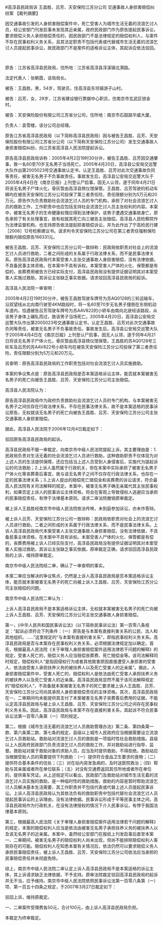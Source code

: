 #高淳县民政局诉 王昌胜、吕芳、天安保险江苏分公司 交通事故人身损害赔偿纠纷案 
【裁判摘要】

因交通事故引发的人身损害赔偿案件中，死亡受害人为城市生活无着的流浪乞讨人员，经公安部门刊发启事未发现其近亲属，政府民政部门作为原告提起民事诉讼，要求赔偿义务人承担赔偿责任的，因民政部门不是法律规定的赔偿权利人，与案件不存在民事权利义务关系，且其法定职责不包括代表或代替城市生活无着的流浪乞讨人员提起民事诉讼，故民政部门不是案件的适格诉讼主体，其起诉应依法驳回。

 

原告：江苏省高淳县民政局，住所地：江苏省高淳县淳溪镇北漪路。

法定代表人：张朝霞，该局局长。

被告：王昌胜，男，54岁，驾驶员，住高淳县东坝镇游子山村。

被告：吕芳，女，29岁，江苏省建设银行票据中心职员，住南京市玄武区锁金村。

被告：天安保险股份有限公司江苏省分公司，住所地：南京市石鼓路华威大厦。

负责人：袁雪楼，该分公司总经理。

原告江苏省高淳县民政局（以下简称高淳县民政局）因与被告王昌胜、吕芳、天安保险股份有限公司江苏省分公司（以下简称天安保险江苏分公司）发生交通事故人身损害赔偿纠纷，向江苏省高淳县人民法院提起诉讼。

原告高淳县民政局诉称：2005年4月2日19时30分许，被告王昌胜、吕芳因交通肇事，致一名60至70岁无名男子当场死亡。2005年4月20日，高淳县公安局交巡警大队作出第2005023号交通事故认定书，认定王昌胜、吕芳对此次交通事故负同等责任，被害无名男子不负事故责任。事故发生后，高淳县公安局交巡警大队于2005年4月4日在《南京日报》上刊登认尸启事，因无人认领，遂于同年4月21日将该无名男子尸体火化，骨灰暂由高淳县殡仪馆保管。王昌胜、吕芳驾驶的机动车辆均在被告天安保险江苏分公司投保了第三者责任险，责任限额分别为5万元和20万元。原告作为负责救助社会流浪乞讨人员的专门机构，承担了对社会流浪乞讨人员的救助工作，工作职责中也应包括支持社会流浪乞讨人员主张权利的内容。本案中，被害无名男子的生命健康权理应得到法律保护，该男子遭遇交通事故身亡，原告承担了有关处理事宜，故有权就其死亡向三被告主张赔偿。高淳县人民检察院作为法律监督机构，也支持原告依法提起损害赔偿诉讼，并为此作出了宁高检民行建［2006］12号检察建议书。请求判令天安保险江苏分公司在第三者责任强制保险限额内赔偿原告166331元。

被告王昌胜、吕芳、天安保险江苏分公司一致辩称：民政局依职责对社会上的流浪乞讨人员进行救助，二者之间形成的关系属于行政法律关系，而不是民事法律关系。原告高淳县民政局代本案受害人主张交通事故人身损害赔偿，没有法律依据，不具备民事主体资格，在本案中不具有诉权。本案受害人尸体的火化、保管都是有偿的，丧葬费用被告方已经实际支付，高淳县民政局没有提供证据证明其对本案受害人实施过救助，其诉讼主张缺乏事实依据。请求驳回高淳县民政局的起诉。

高淳县人民法院一审查明：

2005年4月2日19时30分许，被告王昌胜驾驶车牌号为苏AQ0128的三轮运输车，沿双望线从北向南行驶至4KM路段时，将一名60至70岁无名男子撞倒在东侧机动车道内，恰遇被告吕芳驾驶车牌号为苏AAV822的小轿车由南向北驶经该路段，从该男子身体上碾轧而过，致该男子当场死亡。2005年4月20日，高淳县公安局交巡警大队作出第2005023号交通事故认定书，认定王昌胜、吕芳对此次交通事故负同等责任，被害无名男子不负事故责任。事故发生后，高淳县公安局交巡警大队于2005年4月4日在《南京日报》上刊登认尸启事，因无人认领，遂于同年4月21日将该无名男子尸体火化，骨灰暂由高淳县殡仪馆保管。王昌胜的苏AQ0128号三轮车及吕芳的苏AAV822号小轿车均在被告天安保险江苏分公司投保了第三者责任险，责任限额分别为5万元和20万元。

另查明：原告高淳县民政局的工作职责包括对社会流浪乞讨人员实施救助。

本案的争议焦点是：原告高淳县民政局是否本案适格诉讼主体，能否就本案被害无名男子的死亡向被告王昌胜、吕芳、天安保险江苏分公司主张赔偿。

高淳县人民法院认为：

原告高淳县民政局作为政府负责救助社会流浪乞讨人员的专门机构，与本案被害无名男子之间仅存在行政法律关系，不存在民事法律关系，故不是本案适格的民事诉讼原告，无权就该无名男子的死亡向被告王昌胜、吕芳、天安保险江苏分公司主张交通事故人身损害赔偿。

据此，高淳县人民法院于2006年12月4日裁定如下：

驳回原告高淳县民政局的起诉。

高淳县民政局不服一审裁定，向南京市中级人民法院提起上诉。其主要理由是：1.民政局负责对生活无着的社会流浪乞讨人员进行救助，这种救助职责不仅体现为对上述人员的生活提供保障，还应包括当上述人员受到人身侵害后，实施代为提起诉讼的司法救助；2.上诉人虽然属于行政机关，但在本案中实际承担了被害无名男子尸体火化等丧葬善后事宜，故与该无名男子之间不仅存在行政法律关系，也存在一定的民事法律关系；3.上诉人提出的赔偿死亡赔偿金和丧葬费的诉讼请求，符合最高人民法院有关司法解释的规定。本案中，被害无名男子确无亲属代其主张民事权利，如果否定上诉人的民事诉讼主体资格，将会在客观上导致侵权人逃避应当承担的民事赔偿责任，有悖于法律基本原则。请求二审法院撤销原审裁定。

被上诉人王昌胜经南京市中级人民法院依法传唤，未到庭参加诉讼，亦未作答辩。

被上诉人吕芳、天安保险江苏分公司一致辩称：民政局依职责对社会上的流浪乞讨人员进行救助，二者之间形成的关系属于行政法律关系，而不是民事法律关系。上诉人高淳县民政局代本案受害人主张交通事故人身损害赔偿，没有法律依据，不具备民事主体资格，在本案中不具有诉权。本案受害人尸体的火化、保管都是有偿的，丧葬费用被上诉人已经实际支付，高淳县民政局没有提供证据证明其对本案受害人实施过救助，其诉讼主张缺乏事实依据。原审裁定正确，请求驳回高淳县民政局的上诉，维持原审裁定。

南京市中级人民法院经二审，确认了一审查明的事实。

本案二审应当解决的争议焦点，仍然是上诉人高淳县民政局是否本案适格诉讼主体，能否就本案被害无名男子的死亡向被上诉人王昌胜、吕芳、天安保险江苏分公司主张赔偿的问题。

南京市中级人民法院二审认为：

上诉人高淳县民政局不是本案适格诉讼主体，无权就本案被害无名男子的死亡向被上诉人王昌胜、吕芳、天安保险江苏分公司主张交通事故人身损害赔偿。

第一，《中华人民共和国民事诉讼法》（以下简称民事诉讼法）第一百零八条规定：“起诉必须符合下列条件：（一）原告是与本案有直接利害关系的公民、法人和其他组织。……”这里规定的“与本案有直接利害关系”，即指民事权利义务关系。高淳县民政局是否与本案存在民事权利义务关系，必须根据法律规定加以确定。首先，根据最高人民法院《关于审理人身损害赔偿案件适用法律若干问题的解释》的规定，受害人死亡的，赔偿义务人应当赔偿丧葬费、死亡赔偿金等。该司法解释同时规定，赔偿权利人“是指因侵权行为或者其他致害原因直接遭受人身损害的受害人、依法由受害人承担扶养义务的被扶养人以及死亡受害人的近亲属”。据此，人身损害赔偿案件中，受害人死亡的，赔偿权利人是依法由死亡受害人承担扶养义务的被扶养人以及死亡受害人的近亲属。高淳县民政局显然不属于该司法解释规定的“赔偿权利人”，不具备就本案被害无名男子的死亡要求被上诉人王昌胜、吕芳、天安保险江苏分公司向其承担人身损害赔偿责任的主体资格。其次，高淳县民政局在一、二审期间均未能提供其支付了本案被害无名男子丧葬善后费用的证据，不能认定高淳县民政局与被上诉人王昌胜、吕芳、天安保险江苏分公司之间存在民事权利义务关系。因此，高淳县民政局与本案不存在直接利害关系，其起诉不符合民事诉讼法第一百零八条第（一）项的规定。

第二，根据《城市生活无着的流浪乞讨人员救助管理办法》第二条、第四条第一款、第六条第二款、第七条的规定，县级以上城市人民政府应当根据需要设立流浪乞讨人员救助站。救助站对流浪乞讨人员的救助是一项临时性社会救助措施。县级以上人民政府民政部门负责流浪乞讨人员的救助工作，并对救助站进行指导、监督。救助站对属于救助对象的求助人员，应当及时提供救助，不得拒绝。救助站应当根据受助人员的需要提供下列救助：（一）提供符合食品卫生要求的食物；（二）提供符合基本条件的住处；（三）对在站内突发急病的，及时送医院救治；（四）帮助与其亲属或者所在单位联系；（五）对没有交通费返回其住所地或者所在单位的，提供乘车凭证。从上述规定可以看出，民政部门及救助站对城市生活无着的流浪乞讨人员实施的救助，是一种临时性的救助措施，救助的内容是暂时帮助流浪乞讨人员解决基本生活需要，其工作职责并不包括代表或代替上述人员提起民事诉讼。上诉人高淳县民政局认为其依法负有的救助职责中包括代替社会流浪乞讨人员提起民事诉讼的上诉理由，没有法律依据。民事诉讼形成于平等民事主体之间，高淳县民政局作为行政机关，在没有法律授权的情况下介入民事诉讼，有悖于我国法律基本原则。

第三，根据最高人民法院《关于审理人身损害赔偿案件适用法律若干问题的解释》的规定，本案的赔偿权利人应当是依法由被害无名男子承担扶养义务的被扶养人以及该无名男子的近亲属。本案中，虽然经公安部门在报纸上刊发启事后直至本案一、二审期间，被害无名男子的赔偿权利人尚未出现，但尚不能排除赔偿权利人客观存在的可能。赔偿权利人在知悉本案有关情况后，依法仍然可以要求赔偿义务人承担民事赔偿责任，被上诉人王昌胜、吕芳、天安保险江苏分公司依法应当承担的民事赔偿责任并未彻底免除。

综上，南京市中级人民法院二审认定上诉人高淳县民政局不是本案适格的诉讼主体，其上诉请求缺乏法律依据，不予支持。原审法院裁定驳回高淳县民政局的起诉并无不当，应予维持。南京市中级人民法院依照民事诉讼法第一百零八条第（一）项、第一百五十四条之规定，于2007年3月27日裁定如下：

驳回上诉，维持原裁定。

一、二审案件受理费各50元，合计100元，由上诉人高淳县民政局负担。

本裁定为终审裁定。


